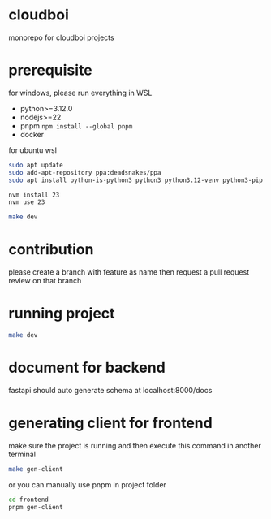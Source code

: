 # cloudboi

monorepo for cloudboi projects

# prerequisite

for windows, please run everything in WSL

- python>=3.12.0
- nodejs>=22
- pnpm `npm install --global pnpm`
- docker

for ubuntu wsl

```sh
sudo apt update
sudo add-apt-repository ppa:deadsnakes/ppa
sudo apt install python-is-python3 python3 python3.12-venv python3-pip python3-full

nvm install 23
nvm use 23

make dev
```

# contribution

please create a branch with feature as name then request a pull request review on that branch

# running project

```sh
make dev
```

# document for backend

fastapi should auto generate schema at localhost:8000/docs

# generating client for frontend

make sure the project is running and then execute this command in another terminal

```sh
make gen-client
```

or you can manually use pnpm in project folder

```sh
cd frontend
pnpm gen-client
```
